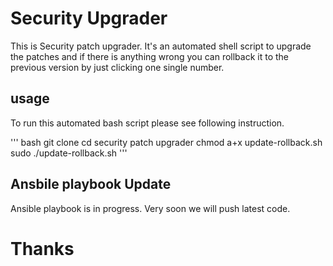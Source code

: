 # Security Upgrader
This is Security patch upgrader. It's an automated shell script to upgrade the patches and if there is anything wrong you can rollback it to the previous version by just clicking one single number.

## usage
To run this automated bash script please see following instruction.

''' bash
git clone 
cd security patch upgrader
chmod a+x update-rollback.sh
sudo ./update-rollback.sh
'''

## Ansbile playbook Update
Ansible playbook is in progress. Very soon we will push latest code.


# Thanks